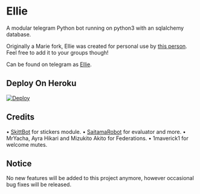 # Ellie
A modular telegram Python bot running on python3 with an sqlalchemy database.

Originally a Marie fork, Ellie was created for personal use by [this person](https://t.me/rishuxrose). Feel free to add it to your groups though!

Can be found on telegram as [Ellie](https://t.me/ellie_xbot).

## Deploy On Heroku

[![Deploy](https://www.herokucdn.com/deploy/button.svg)](https://heroku.com/deploy?template=https://github.com/rishudev/ElliexBot)

## Credits
• [SkittBot](https://github.com/skittles9823/SkittBot) for stickers module.
• [SaitamaRobot](https://github.com/AnimeKaizoku/SaitamaRobot) for evaluator and more.
• MrYacha, Ayra Hikari and Mizukito Akito for Federations.
• 1maverick1 for welcome mutes.


## Notice
No new features will be added to this project anymore, however occasional bug fixes will be released.
